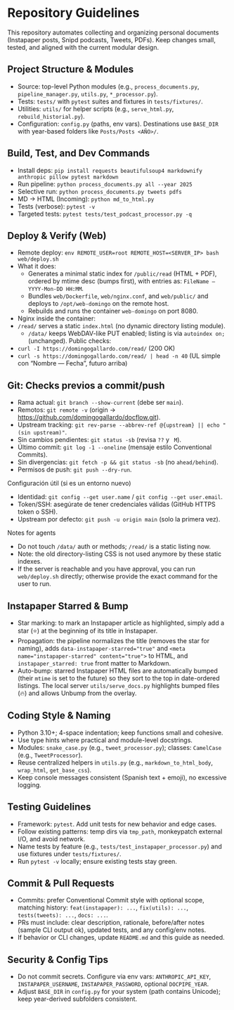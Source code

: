 # Repository Guidelines

This repository automates collecting and organizing personal documents (Instapaper posts, Snipd podcasts, Tweets, PDFs). Keep changes small, tested, and aligned with the current modular design.

## Project Structure & Modules
- Source: top-level Python modules (e.g., `process_documents.py`, `pipeline_manager.py`, `utils.py`, `*_processor.py`).
- Tests: `tests/` with `pytest` suites and fixtures in `tests/fixtures/`.
- Utilities: `utils/` for helper scripts (e.g., `serve_html.py`, `rebuild_historial.py`).
- Configuration: `config.py` (paths, env vars). Destinations use `BASE_DIR` with year-based folders like `Posts/Posts <AÑO>/`.

## Build, Test, and Dev Commands
- Install deps: `pip install requests beautifulsoup4 markdownify anthropic pillow pytest markdown`
- Run pipeline: `python process_documents.py all --year 2025`
- Selective run: `python process_documents.py tweets pdfs`
- MD → HTML (Incoming): `python md_to_html.py`
- Tests (verbose): `pytest -v`
- Targeted tests: `pytest tests/test_podcast_processor.py -q`

## Deploy & Verify (Web)
- Remote deploy: `env REMOTE_USER=root REMOTE_HOST=<SERVER_IP> bash web/deploy.sh`
- What it does:
  - Generates a minimal static index for `/public/read` (HTML + PDF), ordered by mtime desc (bumps first), with entries as: `FileName — YYYY-Mon-DD HH:MM`.
  - Bundles `web/Dockerfile`, `web/nginx.conf`, and `web/public/` and deploys to `/opt/web-domingo` on the remote host.
  - Rebuilds and runs the container `web-domingo` on port 8080.
- Nginx inside the container:
- `/read/` serves a static `index.html` (no dynamic directory listing module).
  - `/data/` keeps WebDAV-like PUT enabled; listing is via `autoindex on;` (unchanged).
Public checks:
- `curl -I https://domingogallardo.com/read/` (200 OK)
- `curl -s https://domingogallardo.com/read/ | head -n 40` (UL simple con “Nombre — Fecha”, futuro arriba)

## Git: Checks previos a commit/push
- Rama actual: `git branch --show-current` (debe ser `main`).
- Remotos: `git remote -v` (origin → https://github.com/domingogallardo/docflow.git).
- Upstream tracking: `git rev-parse --abbrev-ref @{upstream} || echo "(sin upstream)"`.
- Sin cambios pendientes: `git status -sb` (revisa `??` y ` M`).
- Último commit: `git log -1 --oneline` (mensaje estilo Conventional Commits).
- Sin divergencias: `git fetch -p && git status -sb` (no `ahead/behind`).
- Permisos de push: `git push --dry-run`.

Configuración útil (si es un entorno nuevo)
- Identidad: `git config --get user.name` / `git config --get user.email`.
- Token/SSH: asegúrate de tener credenciales válidas (GitHub HTTPS token o SSH).
- Upstream por defecto: `git push -u origin main` (solo la primera vez).

Notes for agents
- Do not touch `/data/` auth or methods; `/read/` is a static listing now.
- Note: the old directory-listing CSS is not used anymore by these static indexes.
- If the server is reachable and you have approval, you can run `web/deploy.sh` directly; otherwise provide the exact command for the user to run.

## Instapaper Starred & Bump
- Star marking: to mark an Instapaper article as highlighted, simply add a star (⭐) at the beginning of its title in Instapaper.
- Propagation: the pipeline normalizes the title (removes the star for naming), adds `data-instapaper-starred="true"` and `<meta name="instapaper-starred" content="true">` to HTML, and `instapaper_starred: true` front matter to Markdown.
- Auto-bump: starred Instapaper HTML files are automatically bumped (their `mtime` is set to the future) so they sort to the top in date-ordered listings. The local server `utils/serve_docs.py` highlights bumped files (🔥) and allows Unbump from the overlay.

## Coding Style & Naming
- Python 3.10+; 4-space indentation; keep functions small and cohesive.
- Use type hints where practical and module-level docstrings.
- Modules: `snake_case.py` (e.g., `tweet_processor.py`); classes: `CamelCase` (e.g., `TweetProcessor`).
- Reuse centralized helpers in `utils.py` (e.g., `markdown_to_html_body`, `wrap_html`, `get_base_css`).
- Keep console messages consistent (Spanish text + emoji), no excessive logging.

## Testing Guidelines
- Framework: `pytest`. Add unit tests for new behavior and edge cases.
- Follow existing patterns: temp dirs via `tmp_path`, monkeypatch external I/O, and avoid network.
- Name tests by feature (e.g., `tests/test_instapaper_processor.py`) and use fixtures under `tests/fixtures/`.
- Run `pytest -v` locally; ensure existing tests stay green.

## Commit & Pull Requests
- Commits: prefer Conventional Commit style with optional scope, matching history: `feat(instapaper): ...`, `fix(utils): ...`, `tests(tweets): ...`, `docs: ...`.
- PRs must include: clear description, rationale, before/after notes (sample CLI output ok), updated tests, and any config/env notes.
- If behavior or CLI changes, update `README.md` and this guide as needed.

## Security & Config Tips
- Do not commit secrets. Configure via env vars: `ANTHROPIC_API_KEY`, `INSTAPAPER_USERNAME`, `INSTAPAPER_PASSWORD`, optional `DOCPIPE_YEAR`.
- Adjust `BASE_DIR` in `config.py` for your system (path contains Unicode); keep year-derived subfolders consistent.

